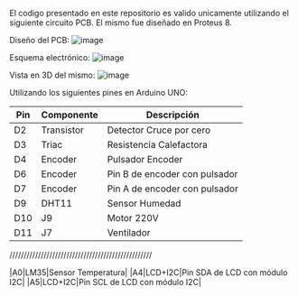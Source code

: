 El codigo presentado en este repositorio es valido unicamente utilizando el siguiente circuito PCB. El mismo fue diseñado en Proteus 8.

Diseño del PCB:
![image](https://github.com/Fannter/Proyecto-Final/assets/100977206/098e4124-f3e4-4c5f-950a-ac5fa57bf4f0)

Esquema electrónico:
![image](https://github.com/Fannter/Proyecto-Final/assets/100977206/f78ded8c-e603-4f34-82ef-59e990e32041)

Vista en 3D del mismo:
![image](https://github.com/Fannter/Proyecto-Final/assets/100977206/448d43dc-c2bb-4873-977b-74e9b3624c08)

Utilizando los siguientes pines en Arduino UNO:

|Pin  |  Componente  |  Descripción                    |
------|--------------|---------------------------------|
|D2   |  Transistor  |  Detector Cruce por cero        |
|D3   |  Triac       |  Resistencia Calefactora        |
|D4   |  Encoder     |  Pulsador Encoder               |
|D6   |  Encoder     |  Pin B de encoder con pulsador  |
|D7   |  Encoder     |  Pin A de encoder con pulsador  |
|D9   |  DHT11       |  Sensor Humedad                 |
|D10  |  J9          |  Motor 220V                     |
|D11  |  J7          |  Ventilador                     |

//////////////////////////////////////////////////

|A0|LM35|Sensor Temperatura|
|A4|LCD+I2C|Pin SDA de LCD con módulo I2C|
|A5|LCD+I2C|Pin SCL de LCD con módulo I2C|


